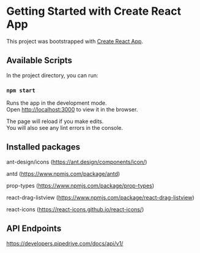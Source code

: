 # Getting Started with Create React App

This project was bootstrapped with [Create React App](https://github.com/facebook/create-react-app).

## Available Scripts

In the project directory, you can run:

### `npm start`

Runs the app in the development mode.\
Open [http://localhost:3000](http://localhost:3000) to view it in the browser.

The page will reload if you make edits.\
You will also see any lint errors in the console.

## Installed packages

ant-design/icons (https://ant.design/components/icon/)

antd (https://www.npmjs.com/package/antd)

prop-types (https://www.npmjs.com/package/prop-types)

react-drag-listview (https://www.npmjs.com/package/react-drag-listview)

react-icons (https://react-icons.github.io/react-icons/)


## API Endpoints

https://developers.pipedrive.com/docs/api/v1/

